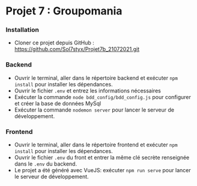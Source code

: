 # Projet 7 : Groupomania  
### Installation  
* Cloner ce projet depuis GitHub : https://github.com/Sol7styx/Projet7b_21072021.git  
### Backend  
* Ouvrir le terminal, aller dans le répertoire backend et exécuter `npm install` pour installer les dépendances.  
* Ouvrir le fichier `.env` et entrez les informations nécessaires  
* Exécuter la commande `node bdd_config/bdd_config.js` pour configurer et créer la base de données MySql  
* Exécuter la commande `nodemon server` pour lancer le serveur de développement.  
### Frontend
* Ouvrir le terminal, aller dans le répertoire frontend et exécuter `npm install` pour installer les dépendances.  
* Ouvrir le fichier `.env` du front et entrer la même clé secrète renseignée dans le `.env` du backend.  
* Le projet a été généré avec VueJS: exécuter `npm run serve` pour lancer le serveur de développement.

 
